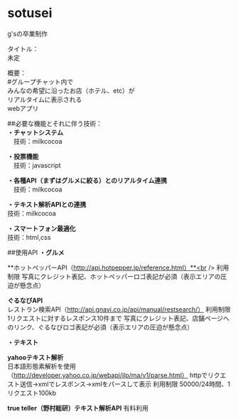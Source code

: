 # sotusei
g'sの卒業制作


タイトル：<br />
未定<br />

概要：<br />
#グループチャット内で<br />みんなの希望に沿ったお店（ホテル、etc）が<br />リアルタイムに表示される<br />webアプリ


##必要な機能とそれに伴う技術：<br />
**・チャットシステム**<br />
　技術：milkcocoa

**・投票機能**<br />
　技術：javascript

**・各種API（まずはグルメに絞る）とのリアルタイム連携**<br />
　技術：milkcocoa

**・テキスト解析APIとの連携**<br />
 技術：milkcocoa

**・スマートフォン最適化**<br />
 技術：html,css



##使用API
**・グルメ**<br />

**ホットペッパーAPI（http://api.hotpepper.jp/reference.html）**<br />
利用制限
写真にクレジット表記、ホットペッパーロゴ表記が必須（表示エリアの圧迫が懸念点）

**ぐるなびAPI**<br />
レストラン検索API（http://api.gnavi.co.jp/api/manual/restsearch/）
利用制限
1リクエストに対するレスポンス10件まで
写真にクレジット表記、店舗ページへのリンク、ぐるなびロゴ表記が必須（表示エリアの圧迫が懸念点）


**・テキスト**<br />

**yahooテキスト解析**<br />
日本語形態素解析を使用（http://developer.yahoo.co.jp/webapi/jlp/ma/v1/parse.html）
httpでリクエスト送信→xmlでレスポンス→xmlをパースして表示
利用制限
50000/24時間、1リクエスト100kb

**true teller（野村総研）テキスト解析API**
有料利用


